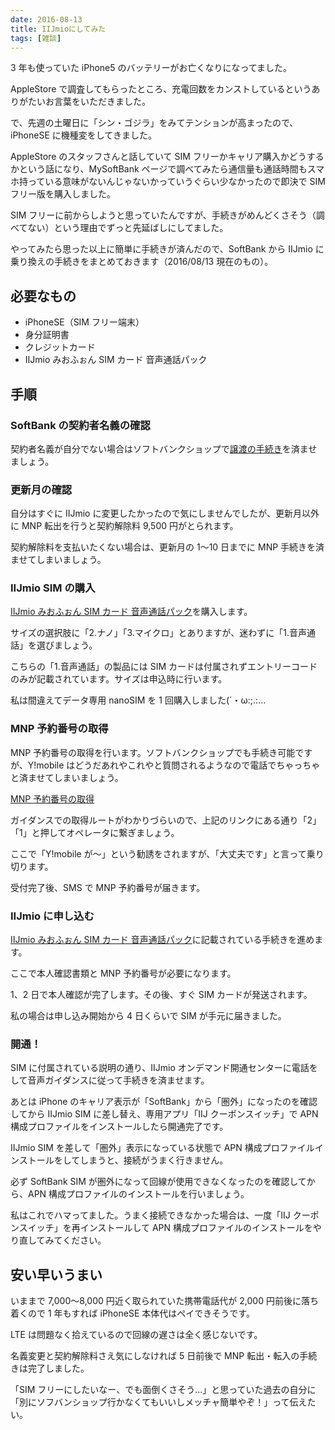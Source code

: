 ```yaml
---
date: 2016-08-13
title: IIJmioにしてみた
tags: [雑談]
---
```


3 年も使っていた iPhone5 のバッテリーがお亡くなりになってました。

AppleStore で調査してもらったところ、充電回数をカンストしているというありがたいお言葉をいただきました。

で、先週の土曜日に「シン・ゴジラ」をみてテンションが高まったので、iPhoneSE に機種変をしてきました。

AppleStore のスタッフさんと話していて SIM フリーかキャリア購入かどうするかという話になり、MySoftBank ページで調べてみたら通信量も通話時間もスマホ持っている意味がないんじゃないかっていうぐらい少なかったので即決で SIM フリー版を購入しました。

SIM フリーに前からしようと思っていたんですが、手続きがめんどくさそう（調べてない）という理由でずっと先延ばしにしてました。

やってみたら思った以上に簡単に手続きが済んだので、SoftBank から IIJmio に乗り換えの手続きをまとめておきます（2016/08/13 現在のもの）。

## 必要なもの

- iPhoneSE（SIM フリー端末）
- 身分証明書
- クレジットカード
- IIJmio みおふぉん SIM カード 音声通話パック

## 手順

### SoftBank の契約者名義の確認

契約者名義が自分でない場合はソフトバンクショップで[譲渡の手続き](http://faq.mb.softbank.jp/detail.aspx?cid=330&a=101&id=330#01)を済ませましょう。

### 更新月の確認

自分はすぐに IIJmio に変更したかったので気にしませんでしたが、更新月以外に MNP 転出を行うと契約解除料 9,500 円がとられます。

契約解除料を支払いたくない場合は、更新月の 1〜10 日までに MNP 手続きを済ませてしまいましょう。

### IIJmio SIM の購入

[IIJmio みおふぉん SIM カード 音声通話パック](http://amzn.to/2aQJp1k)を購入します。

サイズの選択肢に「2.ナノ」「3.マイクロ」とありますが、迷わずに「1.音声通話」を選びましょう。

こちらの「1.音声通話」の製品には SIM カードは付属されずエントリーコードのみが記載されています。サイズは申込時に行います。

私は間違えてデータ専用 nanoSIM を 1 回購入しました(´・ω:;.:...

### MNP 予約番号の取得

MNP 予約番号の取得を行います。ソフトバンクショップでも手続き可能ですが、Y!mobile はどうだあれやこれやと質問されるようなので電話でちゃっちゃと済ませてしまいましょう。

[MNP 予約番号の取得](http://faq.mb.softbank.jp/detail.aspx?cid=369&id=369)

ガイダンスでの取得ルートがわかりづらいので、上記のリンクにある通り「2」「1」と押してオペレータに繋ぎましょう。

ここで「Y!mobile が〜」という勧誘をされますが、「大丈夫です」と言って乗り切ります。

受付完了後、SMS で MNP 予約番号が届きます。

### IIJmio に申し込む

[IIJmio みおふぉん SIM カード 音声通話パック](http://amzn.to/2aQJp1k)に記載されている手続きを進めます。

ここで本人確認書類と MNP 予約番号が必要になります。

1、2 日で本人確認が完了します。その後、すぐ SIM カードが発送されます。

私の場合は申し込み開始から 4 日くらいで SIM が手元に届きました。

### 開通！

SIM に付属されている説明の通り、IIJmio オンデマンド開通センターに電話をして音声ガイダンスに従って手続きを済ませます。

あとは iPhone のキャリア表示が「SoftBank」から「圏外」になったのを確認してから IIJmio SIM に差し替え、専用アプリ「IIJ クーポンスイッチ」で APN 構成プロファイルをインストールしたら開通完了です。

IIJmio SIM を差して「圏外」表示になっている状態で APN 構成プロファイルインストールをしてしまうと、接続がうまく行きません。

必ず SoftBank SIM が圏外になって回線が使用できなくなったのを確認してから、APN 構成プロファイルのインストールを行いましょう。

私はこれでハマってました。うまく接続できなかった場合は、一度「IIJ クーポンスイッチ」を再インストールして APN 構成プロファイルのインストールをやり直してみてください。

## 安い早いうまい

いままで 7,000〜8,000 円近く取られていた携帯電話代が 2,000 円前後に落ち着くので 1 年もすれば iPhoneSE 本体代はペイできそうです。

LTE は問題なく拾えているので回線の遅さは全く感じないです。

名義変更と契約解除料さえ気にしなければ 5 日前後で MNP 転出・転入の手続きは完了しました。

「SIM フリーにしたいなー、でも面倒くさそう…」と思っていた過去の自分に「別にソフバンショップ行かなくてもいいしメッチャ簡単やぞ！」って伝えたい。
